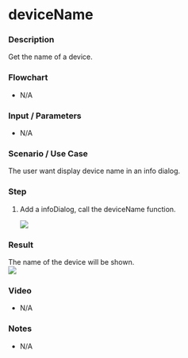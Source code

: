 # deviceName

### Description

Get the name of a device.

### Flowchart

- N/A

### Input / Parameters

- N/A

### Scenario / Use Case

The user want display device name in an info dialog.

### Step

1. Add a infoDialog, call the deviceName function. 

    ![](../../../../document/function/Device/deviceName/deviceName-step-1.png?raw=true)
    
### Result

The name of the device will be shown. <br />
![](../../../../document/function/Device/deviceName/deviceName-result-1.png?raw=true)

### Video

- N/A
<!--[![Video](http://i.imgur.com/Ot5DWAW.png)](https://youtu.be/StTqXEQ2l-Y?t=35s)-->

### Notes

- N/A